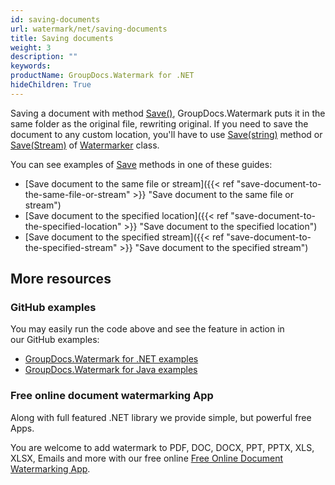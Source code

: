 ```yaml
---
id: saving-documents
url: watermark/net/saving-documents
title: Saving documents
weight: 3
description: ""
keywords: 
productName: GroupDocs.Watermark for .NET
hideChildren: True
---
```

Saving a document with method [Save()](https://reference.groupdocs.com/net/watermark/groupdocs.watermark/watermarker/methods/save), GroupDocs.Watermark puts it in the same folder as the original file, rewriting original. If you need to save the document to any custom location, you'll have to use [Save(string)](https://reference.groupdocs.com/net/watermark/groupdocs.watermark.watermarker/save/methods/4) method or [Save(Stream)](https://reference.groupdocs.com/net/watermark/groupdocs.watermark.watermarker/save/methods/2) of [Watermarker](https://reference.groupdocs.com/net/watermark/groupdocs.watermark/watermarker) class.

You can see examples of [Save](https://reference.groupdocs.com/net/watermark/groupdocs.watermark/watermarker/methods/save) methods in one of these guides:

* [Save document to the same file or stream]({{< ref "save-document-to-the-same-file-or-stream" >}} "Save document to the same file or stream")
* [Save document to the specified location]({{< ref "save-document-to-the-specified-location" >}} "Save document to the specified location")
* [Save document to the specified stream]({{< ref "save-document-to-the-specified-stream" >}} "Save document to the specified stream")

## More resources

### GitHub examples

You may easily run the code above and see the feature in action in our GitHub examples:

* [GroupDocs.Watermark for .NET examples](https://github.com/groupdocs-watermark/GroupDocs.Watermark-for-.NET)
* [GroupDocs.Watermark for Java examples](https://github.com/groupdocs-watermark/GroupDocs.Watermark-for-Java)

### Free online document watermarking App

Along with full featured .NET library we provide simple, but powerful free Apps.

You are welcome to add watermark to PDF, DOC, DOCX, PPT, PPTX, XLS, XLSX, Emails and more with our free online [Free Online Document Watermarking App](https://products.groupdocs.app/watermark).
